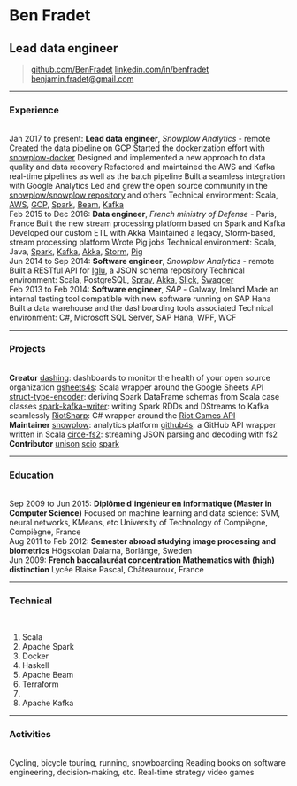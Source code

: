# Ben Fradet
## Lead data engineer

> [github.com/BenFradet](https://github.com/BenFradet)
> [linkedin.com/in/benfradet](https://www.linkedin.com/in/benfradet)
> [&#98;&#101;&#110;&#106;&#97;&#109;&#105;&#110;&#46;&#102;&#114;&#97;&#100;&#101;&#116;&#64;&#103;&#109;&#97;&#105;&#108;&#46;&#99;&#111;&#109;](mailto:&#98;&#101;&#110;&#106;&#97;&#109;&#105;&#110;&#46;&#102;&#114;&#97;&#100;&#101;&#116;&#64;&#103;&#109;&#97;&#105;&#108;&#46;&#99;&#111;&#109;)

------

### Experience

<br>Jan 2017 to present: **Lead data engineer**, *Snowplow Analytics* - remote
    Created the data pipeline on GCP
    Started the dockerization effort with [snowplow-docker](https://github.com/snowplow/snowplow-docker)
    Designed and implemented a new approach to data quality and data recovery
    Refactored and maintained the AWS and Kafka real-time pipelines as well as the batch pipeline
    Built a seamless integration with Google Analytics
    Led and grew the open source community in the [snowplow/snowplow repository](https://github.com/snowplow/snowplow) and others
    Technical environment: Scala, [AWS](https://aws.amazon.com/), [GCP](https://cloud.google.com/), [Spark](http://spark.apache.org/), [Beam](https://beam.apache.org/), [Kafka](http://kafka.apache.org/)<br>
Feb 2015 to Dec 2016: **Data engineer**, *French ministry of Defense* - Paris, France
    Built the new stream processing platform based on Spark and Kafka
    Developed our custom ETL with Akka
    Maintained a legacy, Storm-based, stream processing platform
    Wrote Pig jobs
    Technical environment: Scala, Java, [Spark](http://spark.apache.org/), [Kafka](http://kafka.apache.org/), [Akka](http://akka.io/), [Storm](http://storm.apache.org), [Pig](http://pig.apache.org)<br>
Jun 2014 to Sep 2014: **Software engineer**, *Snowplow Analytics* - remote
    Built a RESTful API for [Iglu](https://github.com/snowplow/iglu), a JSON schema repository
    Technical environment: Scala, PostgreSQL, [Spray](http://spray.io/), [Akka](http://akka.io/), [Slick](http://slick.typesafe.com/), [Swagger](http://swagger.io/)<br>
Feb 2013 to Feb 2014: **Software engineer**, *SAP* - Galway, Ireland
    Made an internal testing tool compatible with new software running on SAP Hana
    Built a data warehouse and the dashboarding tools associated
    Technical environment: C#, Microsoft SQL Server, SAP Hana, WPF, WCF

------

### Projects

<br>**Creator**
    [dashing](https://github.com/BenFradet/dashing): dashboards to monitor the health of your open source organization
    [gsheets4s](https://github.com/benfradet/gsheets4s): Scala wrapper around the Google Sheets API
    [struct-type-encoder](https://github.com/BenFradet/struct-type-encoder): deriving Spark DataFrame schemas from Scala case classes
    [spark-kafka-writer](https://github.com/BenFradet/spark-kafka-writer): writing Spark RDDs and DStreams to Kafka seamlessly
    [RiotSharp](https://github.com/BenFradet/RiotSharp): C# wrapper around the [Riot Games API](https://developer.riotgames.com)<br>
**Maintainer**
    [snowplow](https://github.com/snowplow/snowplow): analytics platform
    [github4s](https://github.com/47deg/github4s): a GitHub API wrapper written in Scala
    [circe-fs2](https://github.com/circe/circe-fs2): streaming JSON parsing and decoding with fs2<br>
**Contributor**
    [unison](https://github.com/unisonweb/unison/pulls?utf8=%E2%9C%93&q=is%3Apr+author%3ABenFradet)
    [scio](https://github.com/spotify/scio/pulls?utf8=%E2%9C%93&q=is%3Apr+author%3ABenFradet)
    [spark](https://github.com/apache/spark/pulls?utf8=%E2%9C%93&q=is%3Apr+author%3ABenFradet)

------

### Education

<br>Sep 2009 to Jun 2015: **Diplôme d'ingénieur en informatique (Master in Computer Science)**
    Focused on machine learning and data science: SVM, neural networks, KMeans, etc
    University of Technology of Compiègne, Compiègne, France<br>
Aug 2011 to Feb 2012: **Semester abroad studying image processing and biometrics**
    Högskolan Dalarna, Borlänge, Sweden<br>
Jun 2009: **French baccalauréat concentration Mathematics with (high) distinction**
    Lycée Blaise Pascal, Châteauroux, France

------

### Technical
<br>

1. Scala
1. Apache Spark
1. Docker
1. Haskell
1. Apache Beam
1. Terraform
1. &nbsp;
1. Apache Kafka

------

### Activities

<br>Cycling, bicycle touring, running, snowboarding
Reading books on software engineering, decision-making, etc.
Real-time strategy video games

